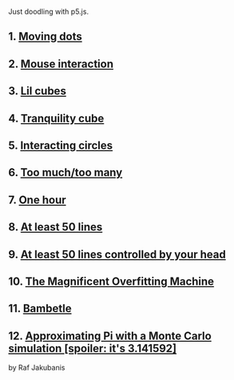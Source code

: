 Just doodling with p5.js.

## 1. [Moving dots](https://rafajak.github.io/p5.js-sketches/2018_08_05-moving_dots)
## 2. [Mouse interaction](https://rafajak.github.io/p5.js-sketches/2018_08_12-mouse_interaction)
## 3. [Lil cubes](https://rafajak.github.io/p5.js-sketches/2018_08_16-lil_cubes)
## 4. [Tranquility cube](https://rafajak.github.io/p5.js-sketches/2018_08_16-tranquility_cube)
## 5. [Interacting circles](https://rafajak.github.io/p5.js-sketches/2018_08_15-interacting-circles)
## 6. [Too much/too many](https://rafajak.github.io/p5.js-sketches/2018_09_23-toomuch)
## 7. [One hour](https://rafajak.github.io/p5.js-sketches/2018_09_25-one-hour)
## 8. [At least 50 lines](https://rafajak.github.io/p5.js-sketches/2018_10_12-at_least_50_lines)
## 9. [At least 50 lines controlled by your head](https://rafajak.github.io/p5.js-sketches/2018_10_12-50_move_your_head)
## 10. [The Magnificent Overfitting Machine](https://rafajak.github.io/p5.js-sketches/2018_10_21-THE_MAGNIFICENT_OVERFITTING_MACHINE)
## 11. [Bambetle](https://rafajak.github.io/p5.js-sketches/2018_11_01-Bambetle)
## 12. [Approximating Pi with a Monte Carlo simulation [spoiler: it's 3.141592]](https://rafajak.github.io/p5.js-sketches/2018_11_10-Approximating_Pi_with_a_Monte_Carlo_Simulation)


by Raf Jakubanis
